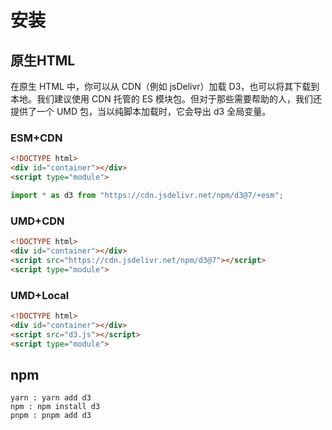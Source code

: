 # 安装

## 原生HTML
在原生 HTML 中，你可以从 CDN（例如 jsDelivr）加载 D3，也可以将其下载到本地。我们建议使用 CDN 托管的 ES 模块包。但对于那些需要帮助的人，我们还提供了一个 UMD 包，当以纯脚本加载时，它会导出 d3 全局变量。

### ESM+CDN
```html
<!DOCTYPE html>
<div id="container"></div>
<script type="module">

import * as d3 from "https://cdn.jsdelivr.net/npm/d3@7/+esm";
```
### UMD+CDN
```html
<!DOCTYPE html>
<div id="container"></div>
<script src="https://cdn.jsdelivr.net/npm/d3@7"></script>
<script type="module">
```

### UMD+Local
```html 
<!DOCTYPE html>
<div id="container"></div>
<script src="d3.js"></script>
<script type="module">
```

## npm
```
yarn : yarn add d3
npm : npm install d3
pnpm : pnpm add d3
```